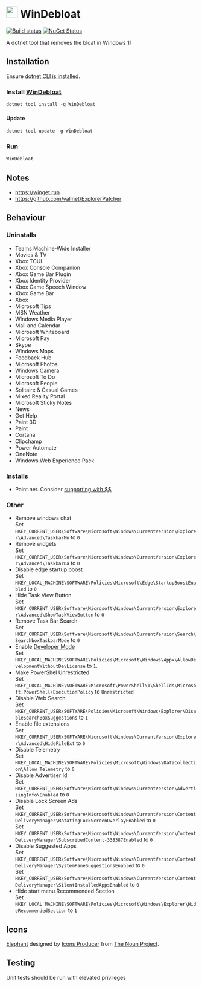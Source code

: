 # <img src="/src/icon.png" height="30px"> WinDebloat

[![Build status](https://ci.appveyor.com/api/projects/status/0kb6mmg47arsjw3x/branch/main?svg=true)](https://ci.appveyor.com/project/SimonCropp/WinDebloat)
[![NuGet Status](https://img.shields.io/nuget/v/WinDebloat.svg)](https://www.nuget.org/packages/WinDebloat/)

A dotnet tool that removes the bloat in Windows 11


## Installation

Ensure [dotnet CLI is installed](https://docs.microsoft.com/en-us/dotnet/core/tools/).


### Install [WinDebloat](https://nuget.org/packages/WinDebloat/)

```ps
dotnet tool install -g WinDebloat
```


#### Update

```ps
dotnet tool update -g WinDebloat
```


### Run

```ps
WinDebloat
```

## Notes

 * https://winget.run
 * https://github.com/valinet/ExplorerPatcher


## Behaviour


### Uninstalls

 * Teams Machine-Wide Installer
 * Movies & TV
 * Xbox TCUI
 * Xbox Console Companion
 * Xbox Game Bar Plugin
 * Xbox Identity Provider
 * Xbox Game Speech Window
 * Xbox Game Bar
 * Xbox
 * Microsoft Tips
 * MSN Weather
 * Windows Media Player
 * Mail and Calendar
 * Microsoft Whiteboard
 * Microsoft Pay
 * Skype
 * Windows Maps
 * Feedback Hub
 * Microsoft Photos
 * Windows Camera
 * Microsoft To Do
 * Microsoft People
 * Solitaire & Casual Games
 * Mixed Reality Portal
 * Microsoft Sticky Notes
 * News
 * Get Help
 * Paint 3D
 * Paint
 * Cortana
 * Clipchamp
 * Power Automate
 * OneNote
 * Windows Web Experience Pack


### Installs

 * Paint.net. Consider [supporting with $$](https://www.getpaint.net/donate.html)


### Other

* Remove windows chat<br>
  Set `HKEY_CURRENT_USER\Software\Microsoft\Windows\CurrentVersion\Explorer\Advanced\TaskbarMn` to `0`
* Remove widgets<br>
  Set `HKEY_CURRENT_USER\Software\Microsoft\Windows\CurrentVersion\Explorer\Advanced\TaskbarDa` to `0`
* Disable edge startup boost<br>
  Set `HKEY_LOCAL_MACHINE\SOFTWARE\Policies\Microsoft\Edge\StartupBoostEnabled` to `0`
* Hide Task View Button<br>
  Set `HKEY_CURRENT_USER\Software\Microsoft\Windows\CurrentVersion\Explorer\Advanced\ShowTaskViewButton` to `0`
* Remove Task Bar Search<br>
  Set `HKEY_CURRENT_USER\Software\Microsoft\Windows\CurrentVersion\Search\SearchboxTaskbarMode` to `0`
* Enable [Developer Mode](https://learn.microsoft.com/en-us/windows/apps/get-started/enable-your-device-for-development)<br>
  Set `HKEY_LOCAL_MACHINE\SOFTWARE\Policies\Microsoft\Windows\Appx\AllowDevelopmentWithoutDevLicense` to `1`.
* Make PowerShel Unrestricted<br>
  Set `HKEY_LOCAL_MACHINE\SOFTWARE\Microsoft\PowerShell\1\ShellIds\Microsoft.PowerShell\ExecutionPolicy` to `Unrestricted`
* Disable Web Search<br>
  Set `HKEY_CURRENT_USER\SOFTWARE\Policies\Microsoft\Windows\Explorer\DisableSearchBoxSuggestions` to `1`
* Enable file extensions<br>
  Set `HKEY_CURRENT_USER\SOFTWARE\Microsoft\Windows\CurrentVersion\Explorer\Advanced\HideFileExt` to `0`
* Disable Telemetry<br>
  Set `HKEY_LOCAL_MACHINE\SOFTWARE\Policies\Microsoft\Windows\DataCollection\Allow Telemetry` to `0`
* Disable Advertiser Id<br>
  Set `HKEY_CURRENT_USER\Software\Microsoft\Windows\CurrentVersion\AdvertisingInfo\Enabled` to `0`
* Disable Lock Screen Ads<br>
  Set `HKEY_CURRENT_USER\Software\Microsoft\Windows\CurrentVersion\ContentDeliveryManager\RotatingLockScreenOverlayEnabled` to `0`<br>
  Set `HKEY_CURRENT_USER\Software\Microsoft\Windows\CurrentVersion\ContentDeliveryManager\SubscribedContent-338387Enabled` to `0`
* Disable Suggested Apps<br>
  Set `HKEY_CURRENT_USER\Software\Microsoft\Windows\CurrentVersion\ContentDeliveryManager\SystemPaneSuggestionsEnabled` to `0`<br>
  Set `HKEY_CURRENT_USER\Software\Microsoft\Windows\CurrentVersion\ContentDeliveryManager\SilentInstalledAppsEnabled` to `0`
* Hide start menu Recommended Section<br>
  Set `HKEY_LOCAL_MACHINE\SOFTWARE\Policies\Microsoft\Windows\Explorer\HideRecommendedSection` to `1`


## Icons

[Elephant](https://thenounproject.com/icon/elephant-face-1557798/) designed by [Icons Producer](https://thenounproject.com/iconsproducer/) from [The Noun Project](https://thenounproject.com).

## Testing
Unit tests should be run with elevated privileges